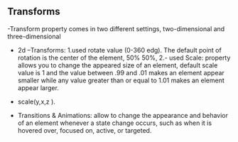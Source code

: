 ## Transforms
-Transform property comes in two different settings, two-dimensional and three-dimensional
- 2d –Transforms: 
1.used rotate value (0-360 edg). 
   The default point of rotation is the center of the element, 50% 50%,
2.- used Scale: property allows you to change the appeared size of an element, default scale value is 1 and the value between .99 and .01 makes an element appear smaller while any value greater than or equal to 1.01 makes an element appear larger. 
- scale(y,x,z ).

- Transitions & Animations: allow to change  the appearance and behavior of an element whenever a state change occurs, such as when it is hovered over, focused on, active, or targeted.
